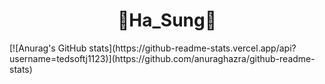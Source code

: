 

<h1 align="center"><strong>👻Ha_Sung👻</strong></h1>
[![Anurag's GitHub stats](https://github-readme-stats.vercel.app/api?username=tedsoftj1123)](https://github.com/anuraghazra/github-readme-stats)
